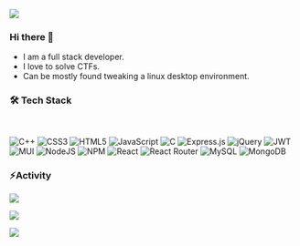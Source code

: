 ![](https://komarev.com/ghpvc/?username=Akhil2193)


### Hi there 👋

- I am a full stack developer.
- I love to solve CTFs.
- Can be mostly found tweaking a linux desktop environment.

### 🛠 Tech Stack
<br/>


![C++](https://img.shields.io/badge/c++-%2300599C.svg?style=flat&logo=c%2B%2B&logoColor=white) 
![CSS3](https://img.shields.io/badge/css3-%231572B6.svg?style=flat&logo=css3&logoColor=white) 
![HTML5](https://img.shields.io/badge/html5-%23E34F26.svg?style=flat&logo=html5&logoColor=white) 
![JavaScript](https://img.shields.io/badge/javascript-%23323330.svg?style=flat&logo=javascript&logoColor=%23F7DF1E) ![C](https://img.shields.io/badge/c-%2300599C.svg?&logo=c&logoColor=white) 
![Express.js](https://img.shields.io/badge/express.js-%23404d59.svg?style=flat&logo=express&logoColor=%2361DAFB) 
![jQuery](https://img.shields.io/badge/jquery-%230769AD.svg?style=flat&logo=jquery&logoColor=white) 
![JWT](https://img.shields.io/badge/JWT-black?style=flat&logo=JSON%20web%20tokens) 
![MUI](https://img.shields.io/badge/MUI-%230081CB.svg?style=flat&logo=material-ui&logoColor=white) 
![NodeJS](https://img.shields.io/badge/node.js-6DA55F?style=flat&logo=node.js&logoColor=white) 
![NPM](https://img.shields.io/badge/NPM-%23000000.svg?style=flat&logo=npm&logoColor=white) 
![React](https://img.shields.io/badge/react-%2320232a.svg?style=flat&logo=react&logoColor=%2361DAFB) 
![React Router](https://img.shields.io/badge/React_Router-CA4245?style=flat&logo=react-router&logoColor=white)
![MySQL](https://img.shields.io/badge/mysql-%2300f.svg?style=flat&logo=mysql&logoColor=white) 
![MongoDB](https://img.shields.io/badge/MongoDB-%234ea94b.svg?style=flat&logo=mongodb&logoColor=white)


### ⚡Activity

![](https://github-readme-stats.vercel.app/api?username=Akhil2193&theme=dark&hide_border=true&include_all_commits=true&count_private=true)<br/>

![](https://github-readme-stats.vercel.app/api/top-langs/?username=Akhil2193&theme=dark&hide=jupyter%20notebook&hide_border=true&include_all_commits=true&count_private=true&layout=compact)


![](https://github-readme-streak-stats.herokuapp.com/?user=Akhil2193&theme=dark&hide_border=true)<br/>

